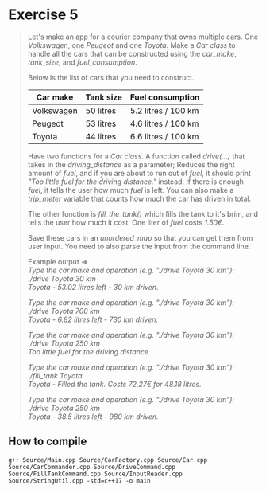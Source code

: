 # Exercise 5

> Let's make an app for a courier company that owns multiple cars. One *Volkswagen*, one *Peugeot* and one *Toyota*. Make a *Car class* to handle all the cars that can be constructed using the *car_make*, *tank_size*, and *fuel_consumption*.
>
> Below is the list of cars that you need to construct.
>
> | Car make     | Tank size     | Fuel consumption     |  
> | ------------ | ------------- | -------------------- |  
> | Volkswagen   | 50 litres     | 5.2 litres / 100 km  |  
> | Peugeot      | 53 litres     | 4.6 litres / 100 km  |  
> | Toyota       | 44 litres     | 6.6 litres / 100 km  |
>
> Have two functions for a *Car class*. A function called *drive(...)*  that takes in the *driving_distance* as a parameter; Reduces the right amount of *fuel*, and if you are about to run out of *fuel*, it should print *"Too little fuel for the driving distance."* instead. If there is enough *fuel*, it tells the user how much *fuel* is left. You can also make a *trip_meter* variable that counts how much the car has driven in total.
>
> The other function is *fill_the_tank()* which fills the tank to it's brim, and tells the user how much it cost. One liter of *fuel* costs *1.50€*.
>
> Save these cars in an *unordered_map* so that you can get them from user input. You need to also parse the input from the command line.
>
> Example output =>  
> *Type the car make and operation (e.g. "./drive Toyota 30 km"):*  
> *./drive Toyota 30 km*  
> *Toyota - 53.02 litres left - 30 km driven.*
>
> *Type the car make and operation (e.g. "./drive Toyota 30 km"):*  
> *./drive Toyota 700 km*  
> *Toyota - 6.82 litres left - 730 km driven.*
>
> *Type the car make and operation (e.g. "./drive Toyota 30 km"):*  
> *./drive Toyota 250 km*  
> *Too little fuel for the driving distance.*
>
> *Type the car make and operation (e.g. "./drive Toyota 30 km"):*  
> *./fill_tank Toyota*  
> *Toyota - Filled the tank. Costs 72.27€ for 48.18 litres.*
>
> *Type the car make and operation (e.g. "./drive Toyota 30 km"):*  
> *./drive Toyota 250 km*  
> *Toyota - 38.5 litres left - 980 km driven.*

## How to compile

```
g++ Source/Main.cpp Source/CarFactory.cpp Source/Car.cpp Source/CarCommander.cpp Source/DriveCommand.cpp Source/FillTankCommand.cpp Source/InputReader.cpp Source/StringUtil.cpp -std=c++17 -o main
```